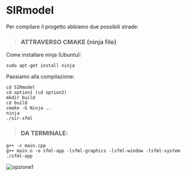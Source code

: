 # SIRmodel
Per compilare il progetto abbiamo due possibili strade:

> ### ATTRAVERSO CMAKE (ninja file)

Come installare ninja (Ubuntu):
```
sudo apt-get install ninja
```
Passiamo alla compilazione:
```
cd SIRmodel
cd option1 (cd option2)
mkdir build
cd build
cmake -G Ninja ..
ninja 
./sir-sfml
```
> ### DA TERMINALE:
```
g++ -c main.cpp
g++ main.o -o sfml-app -lsfml-graphics -lsfml-window -lsfml-system
./sfml-app
```

![opzione1](https://github.com/samuelelanzi/SIRmodel/blob/master/option1/sir.png)

